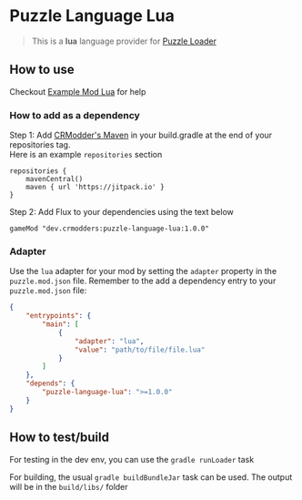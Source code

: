 # Puzzle Language Lua
> This is a **lua** language provider for [Puzzle Loader](https://github.com/PuzzleLoader/PuzzleLoader)

## How to use
Checkout [Example Mod Lua](https://github.com/PuzzleLoader/) for help

### How to add as a dependency

Step 1: Add [CRModder's Maven](https://maven.crmodders.dev/) in your build.gradle at the end of your repositories tag.\
Here is an example `repositories` section
```
repositories {
    mavenCentral()
    maven { url 'https://jitpack.io' }
}
```

Step 2: Add Flux to your dependencies using the text below
```
gameMod "dev.crmodders:puzzle-language-lua:1.0.0"
```

### Adapter

Use the `lua` adapter for your mod by setting the `adapter` property in the `puzzle.mod.json` file.
Remember to the add a dependency entry to your `puzzle.mod.json` file:

```json
{
    "entrypoints": {
        "main": [
            {
                "adapter": "lua",
                "value": "path/to/file/file.lua"
            }
        ]
    },
    "depends": {
        "puzzle-language-lua": ">=1.0.0"
    }
}
```

## How to test/build
For testing in the dev env, you can use the `gradle runLoader` task

For building, the usual `gradle buildBundleJar` task can be used. The output will be in the `build/libs/` folder
